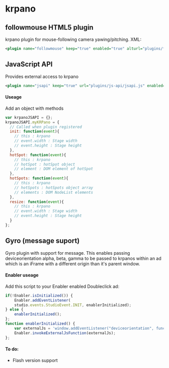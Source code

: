 # krpano

## followmouse HTML5 plugin
krpano plugin for mouse-following camera yawing/pitching. XML:
```xml
<plugin name="followmouse" keep="true" enabled="true" alturl="plugins/followmouse/followmouse.js" url="plugins/followmouse/followmouse.swf"  />
```

## JavaScript API
Provides external access to krpano
```xml
<plugin name="jsapi" keep="true" url="plugins/js-api/jsapi.js" enabled="true" hotspotclassformat="hotspot" id="myKRPano" />
```
#### Useage
Add an object with methods
```javascript
var krpanoJSAPI = {};
krpanoJSAPI.myKRPano = {
  // Called when plugin registered
  init: function(event){
    // this : krpano
    // event.width : Stage width
    // event.height : Stage height
  },
  hotSpot: function(event){
    // this : krpano
    // hotSpot : hotSpot object
    // element : DOM element of hotSpot
  },
  hotSpots: function(event){
    // this : krpano
    // hotSpots : hotSpots object array
    // elements : DOM NodeList elements
  },
  resize: function(event){
    // this : krpano
    // event.width : Stage width
    // event.height : Stage height
  }
};
```

## Gyro (message suport)
Gyro plugin with support for message. This enables passing deviceorientation alpha, beta, gamma to be passed to krpanos within an ad which is an iFrame with a different origin than it's parent window.
#### Enabler useage
Add this script to your Enabler enabled Doubleclick ad:
```javascript
if(!Enabler.isInitialized()) {
    Enabler.addEventListener(
    studio.events.StudioEvent.INIT, enablerInitialized);
} else {
    enablerInitialized();
};
function enablerInitialized() {
    var externalJs = 'window.addEventListener("deviceorientation", function(event){var frame = document.getElementById("'+Enabler.getDartAssetId()+'.if"); frame.contentWindow.postMessage({alpha: event.alpha, beta: event.beta, gamma: event.gamma}, "*");}, true);';
    Enabler.invokeExternalJsFunction(externalJs);
};
```


#### To do:
- Flash version support
